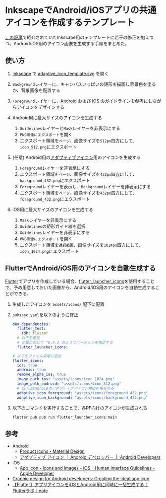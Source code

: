 # InkscapeでAndroid/iOSアプリの共通アイコンを作成するテンプレート

[この記事](https://www.xda-developers.com/graphic-design-for-android-developers-creating-the-ideal-app-icon/)で紹介されていたInkscape用のテンプレートに若干の修正を加えつつ、Android/iOS用のアイコン画像を生成する手順をまとめた。

## 使い方

1. [Inkscape](https://inkscape.org/ja/) で [adaptive_icon_template.svg](adaptive_icon_template.svg) を開く
1. `Background`レイヤーに、キャンバスいっぱいの矩形を描画し背景色を塗るか、背景画像を配置する
1. `Foreground`レイヤーに、[Android](https://material.io/design/iconography/product-icons.html#design-principles) および [iOS](https://developer.apple.com/design/human-interface-guidelines/ios/icons-and-images/app-icon/) のガイドラインを参考にしながらアイコンをデザインする
1. Android用に最大サイズのアイコンを生成する
    1. `Guidelines`レイヤーと`Mask`レイヤーを非表示にする
    1. `PNG画像にエクスポート`を開く
    1. エクスポート領域を`ページ`、画像サイズを`512px`四方にして、`icon_512.png`にエクスポート
1. (任意) Android用の[アダプティブアイコン](https://developer.android.com/guide/practices/ui_guidelines/icon_design_adaptive?hl=ja)用のアイコンを生成する
    1. `Foreground`レイヤーを非表示にする
    1. エクスポート領域を`ページ`、画像サイズを`432px`四方にして、`background_432.png`にエクスポート
    1. `Foreground`レイヤーを表示し、`Background`レイヤーを非表示にする
    1. エクスポート領域を`ページ`、画像サイズを`432px`四方にして、`foreground_432.png`にエクスポート

1. iOS用に最大サイズのアイコンを生成する
    1. `Mask`レイヤーを非表示にする
    1. `Guidelines`の矩形ガイド線を選択
    1. `Guidelines`レイヤーを非表示にする
    1. `PNG画像にエクスポート`を開く
    1. エクスポート領域を`選択範囲`、画像サイズを`1024px`四方にして、`icon_1024.png`にエクスポート

## FlutterでAndroid/iOS用のアイコンを自動生成する

[Flutter](https://flutter.dev/)でアプリを作成している場合、[flutter\_launcher\_icons](https://pub.dev/packages/flutter_launcher_icons)を使用することで、予め用意しておいた画像から、Android/iOS用のアイコンを自動生成することができる、

1. 生成したアイコンを `assets/icons/` 配下に配置
1. `pubspec.yaml`を以下のように修正

    ```yaml
    dev_dependencies:
      flutter_test:
        sdk: flutter
      # 以下を追加
      # 必要に応じて ^0.9.2 のようにバージョンを指定する
      flutter_launcher_icons:
    
    # 以下をファイル末尾に追加
    flutter_icons:
      ios: true
      android: true
      remove_alpha_ios: true
      image_path_ios: "assets/icons/icon_1024.png"
      image_path_android: "assets/icons/icon_512.png"
      # 以下はAndroidのアダプティブアイコン対応の場合のみ
      adaptive_icon_foreground: "assets/icons/foreground_432.png"
      adaptive_icon_background: "assets/icons/background_432.png"
    ```

1. 以下のコマンドを実行することで、各PF向けのアイコンが生成される

    ```bash
    flutter pub pub run flutter_launcher_icons:main
    ```

## 参考

* Android
    * [Product icons \- Material Design](https://material.io/design/iconography/product-icons.html#design-principles)
    * [アダプティブ アイコン  \|  Android デベロッパー  \|  Android Developers](https://developer.android.com/guide/practices/ui_guidelines/icon_design_adaptive?hl=ja)
* iOS
    * [App Icon \- Icons and Images \- iOS \- Human Interface Guidelines \- Apple Developer](https://developer.apple.com/design/human-interface-guidelines/ios/icons-and-images/app-icon/)
* [Graphic design for Android developers: Creating the ideal app icon](https://www.xda-developers.com/graphic-design-for-android-developers-creating-the-ideal-app-icon/)
* [【Flutter】アプリアイコンをiOSとAndroid用に同時に一括生成する｜Flutterラボ｜note](https://note.com/hatchoutschool/n/naaecb106670f)
